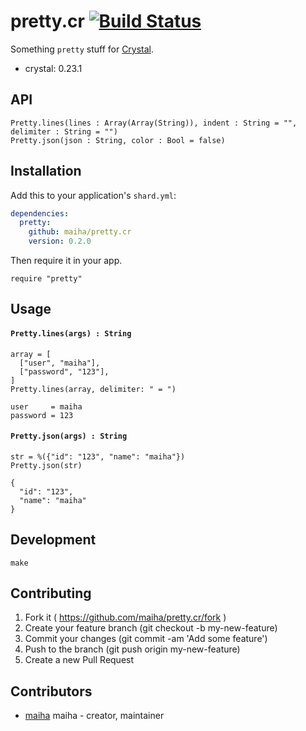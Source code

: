 # pretty.cr [![Build Status](https://travis-ci.org/maiha/pretty.cr.svg?branch=master)](https://travis-ci.org/maiha/pretty.cr)

Something `pretty` stuff for [Crystal](http://crystal-lang.org/).

- crystal: 0.23.1

## API

```crystal
Pretty.lines(lines : Array(Array(String)), indent : String = "", delimiter : String = "")
Pretty.json(json : String, color : Bool = false)
```

## Installation

Add this to your application's `shard.yml`:

```yaml
dependencies:
  pretty:
    github: maiha/pretty.cr
    version: 0.2.0
```

Then require it in your app.
```crystal
require "pretty"
```

## Usage

#### `Pretty.lines(args) : String`

```crystal
array = [
  ["user", "maiha"],
  ["password", "123"],
]
Pretty.lines(array, delimiter: " = ")
```

```
user     = maiha
password = 123
```

#### `Pretty.json(args) : String`

```crystal
str = %({"id": "123", "name": "maiha"})
Pretty.json(str)
```

```
{
  "id": "123",
  "name": "maiha"
}
```

## Development

```shell
make
```

## Contributing

1. Fork it ( https://github.com/maiha/pretty.cr/fork )
2. Create your feature branch (git checkout -b my-new-feature)
3. Commit your changes (git commit -am 'Add some feature')
4. Push to the branch (git push origin my-new-feature)
5. Create a new Pull Request

## Contributors

- [maiha](https://github.com/maiha) maiha - creator, maintainer
